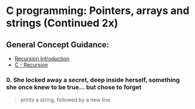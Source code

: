 # C programming: Pointers, arrays and strings (Continued 2x)
## General Concept Guidance:
* [Recursion Introduction](https://docs.google.com/presentation/d/1YZJZnrPuu1BGicyO9CRUUiEYSR7iFuPTEHlEjNkr3Hc/edit#slide=id.p)
* [C - Recursion](https://www.tutorialspoint.com/cprogramming/c_recursion.htm)
### 0. She locked away a secret, deep inside herself, something she once knew to be true... but chose to forget 
> prints a string, followed by a new line
